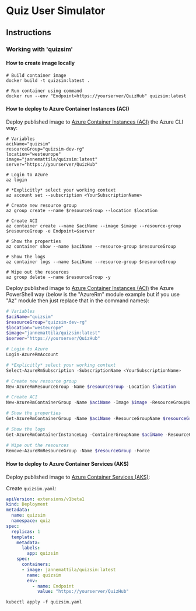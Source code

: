 # Quiz User Simulator

## Instructions

### Working with 'quizsim'

#### How to create image locally

```batch
# Build container image
docker build -t quizsim:latest .

# Run container using command
docker run --env "Endpoint=https://yourserver/QuizHub" quizsim:latest
``` 

#### How to deploy to Azure Container Instances (ACI)

Deploy published image to [Azure Container Instances (ACI)](https://docs.microsoft.com/en-us/azure/container-instances/) the Azure CLI way:

```batch
# Variables
aciName="quizsim"
resourceGroup="quizsim-dev-rg"
location="westeurope"
image="jannemattila/quizsim:latest"
server="https://yourserver/QuizHub"

# Login to Azure
az login

# *Explicitly* select your working context
az account set --subscription <YourSubscriptionName>

# Create new resource group
az group create --name $resourceGroup --location $location

# Create ACI
az container create --name $aciName --image $image --resource-group $resourceGroup -e Endpoint=$server

# Show the properties
az container show --name $aciName --resource-group $resourceGroup

# Show the logs
az container logs --name $aciName --resource-group $resourceGroup

# Wipe out the resources
az group delete --name $resourceGroup -y
``` 

Deploy published image to [Azure Container Instances (ACI)](https://docs.microsoft.com/en-us/azure/container-instances/) the Azure PowerShell way 
(below is the "AzureRm" module example but if you use "Az" module then just
replace that in the command names):

```powershell
# Variables
$aciName="quizsim"
$resourceGroup="quizsim-dev-rg"
$location="westeurope"
$image="jannemattila/quizsim:latest"
$server="https://yourserver/QuizHub"

# Login to Azure
Login-AzureRmAccount

# *Explicitly* select your working context
Select-AzureRmSubscription -SubscriptionName <YourSubscriptionName>

# Create new resource group
New-AzureRmResourceGroup -Name $resourceGroup -Location $location

# Create ACI
New-AzureRmContainerGroup -Name $aciName -Image $image -ResourceGroupName $resourceGroup -EnvironmentVariable @{"Endpoint"=$server}

# Show the properties
Get-AzureRmContainerGroup -Name $aciName -ResourceGroupName $resourceGroup

# Show the logs
Get-AzureRmContainerInstanceLog -ContainerGroupName $aciName -ResourceGroupName $resourceGroup

# Wipe out the resources
Remove-AzureRmResourceGroup -Name $resourceGroup -Force
```

#### How to deploy to Azure Container Services (AKS)

Deploy published image to [Azure Container Services (AKS)](https://docs.microsoft.com/en-us/azure/aks/):

Create `quizsim.yaml`:

```yaml
apiVersion: extensions/v1beta1
kind: Deployment
metadata:
  name: quizsim
  namespace: quiz
spec:
  replicas: 1
  template:
    metadata:
      labels:
        app: quizsim
    spec:
      containers:
      - image: jannemattila/quizsim:latest
        name: quizsim
        env:
          - name: Endpoint
            value: "https://yourserver/QuizHub"
```

```batch
kubectl apply -f quizsim.yaml
```
